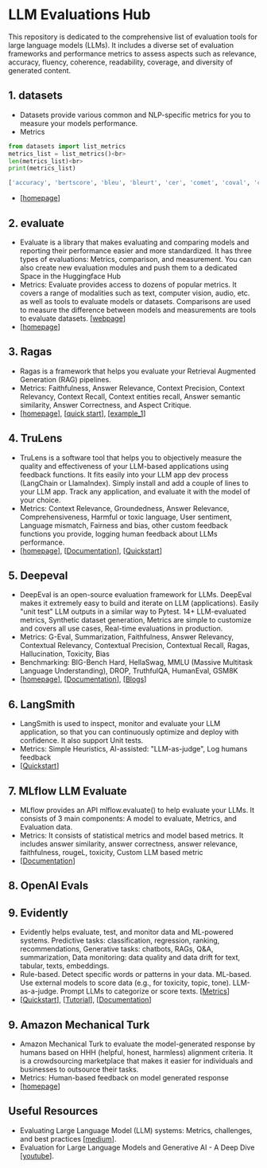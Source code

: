 # LLM Evaluations Hub

This repository is dedicated to the comprehensive list of evaluation tools for large language models (LLMs). It includes a diverse set of evaluation frameworks and performance metrics to assess aspects such as relevance, accuracy, fluency, coherence, readability, coverage, and diversity of generated content.

## 1. datasets
- Datasets provide various common and NLP-specific metrics for you to measure your models performance.
- Metrics
```python
from datasets import list_metrics
metrics_list = list_metrics()<br>
len(metrics_list)<br>
print(metrics_list)
```
```python
['accuracy', 'bertscore', 'bleu', 'bleurt', 'cer', 'comet', 'coval', 'cuad', 'f1', 'gleu', 'glue', 'indic_glue', 'matthews_correlation', 'meteor', 'pearsonr', 'precision', 'recall', 'rouge', 'sacrebleu', 'sari', 'seqeval', 'spearmanr', 'squad', 'squad_v2', 'super_glue', 'wer', 'wiki_split', 'xnli']
```
- [[homepage](https://huggingface.co/docs/datasets/metrics)]

## 2. evaluate
- Evaluate is a library that makes evaluating and comparing models and reporting their performance easier and more standardized. It has three types of evaluations: Metrics, comparison, and measurement. You can also create new evaluation modules and push them to a dedicated Space in the Huggingface Hub
- Metrics: Evaluate provides access to dozens of popular metrics. It covers a range of modalities such as text, computer vision, audio, etc. as well as tools to evaluate models or datasets. Comparisons are used to measure the difference between models and measurements are tools to evaluate datasets. [[webpage](https://huggingface.co/evaluate-metric)]
- [[homepage](https://huggingface.co/docs/evaluate/index)]

## 3. Ragas
- Ragas is a framework that helps you evaluate your Retrieval Augmented Generation (RAG) pipelines.
- Metrics: Faithfulness, Answer Relevance, Context Precision, Context Relevancy, Context Recall, Context entities recall, Answer semantic similarity, Answer Correctness, and Aspect Critique.
- [[homepage](https://docs.ragas.io/en/stable/index.html)], [[quick start](https://github.com/rajshah4/LLM-Evaluation/blob/main/ragas_quickstart.ipynb)], [[example_1](https://colab.research.google.com/drive/1vWeJBXdFEObuihO7Z8ui2CAYkdHQORqo?usp=sharing#scrollTo=Q3fIJM8ebasA)]

## 4. TruLens
- TruLens is a software tool that helps you to objectively measure the quality and effectiveness of your LLM-based applications using feedback functions. It fits easily into your LLM app dev process (LangChain or LlamaIndex). Simply install and add a couple of lines to your LLM app. Track any application, and evaluate it with the model of your choice. 
- Metrics: Context Relevance, Groundedness, Answer Relevance, Comprehensiveness, Harmful or toxic language, User sentiment, Language mismatch, Fairness and bias, other custom feedback functions you provide, logging human feedback about LLMs performance.
- [[homepage](https://www.trulens.org/)], [[Documentation](https://www.trulens.org/trulens_eval/getting_started/)], [[Quickstart](https://www.trulens.org/trulens_eval/getting_started/quickstarts/quickstart/)]

## 5. Deepeval
- DeepEval is an open-source evaluation framework for LLMs. DeepEval makes it extremely easy to build and iterate on LLM (applications). Easily "unit test" LLM outputs in a similar way to Pytest. 14+ LLM-evaluated metrics, Synthetic dataset generation, Metrics are simple to customize and covers all use cases, Real-time evaluations in production.
- Metrics: G-Eval, Summarization, Faithfulness, Answer Relevancy, Contextual Relevancy, Contextual Precision, Contextual Recall, Ragas, Hallucination, Toxicity, Bias
- Benchmarking:     BIG-Bench Hard, HellaSwag, MMLU (Massive Multitask Language Understanding), DROP, TruthfulQA, HumanEval, GSM8K
- [[homepage](https://github.com/confident-ai/deepeval?tab=readme-ov-file)], [[Documentation](https://docs.confident-ai.com/docs/getting-started)], [[Blogs](https://www.confident-ai.com/blog)]

## 6. LangSmith
- LangSmith is used to inspect, monitor and evaluate your LLM application, so that you can continuously optimize and deploy with confidence. It also support Unit tests.
- Metrics: Simple Heuristics, AI-assisted: "LLM-as-judge", Log humans feedback
- [[Quickstart](https://docs.smith.langchain.com/)]

## 7. MLflow LLM Evaluate
- MLflow provides an API mlflow.evaluate() to help evaluate your LLMs. It consists of 3 main components: A model to evaluate, Metrics, and Evaluation data.
- Metrics: It consists of statistical metrics and model based metrics. It includes answer similarity, answer correctness, answer relevance, faithfulness, rougeL, toxicity, Custom LLM based metric
- [[Documentation](https://mlflow.org/docs/latest/llms/llm-evaluate/index.html#)]

## 8. OpenAI Evals

## 9. Evidently
- Evidently helps evaluate, test, and monitor data and ML-powered systems. Predictive tasks: classification, regression, ranking, recommendations, Generative tasks: chatbots, RAGs, Q&A, summarization, Data monitoring: data quality and data drift for text, tabular, texts, embeddings.
- Rule-based. Detect specific words or patterns in your data. ML-based. Use external models to score data (e.g., for toxicity, topic, tone). LLM-as-a-judge. Prompt LLMs to categorize or score texts. [[Metrics](https://docs.evidentlyai.com/get-started/tutorial-llm#id-6.-customize-evaluations)]
- [[Quickstart](https://docs.evidentlyai.com/get-started/quickstart-llm)], [[Tutorial](https://docs.evidentlyai.com/get-started/tutorial-llm)], [[Documentation](https://docs.evidentlyai.com/)]

## 9. Amazon Mechanical Turk
- Amazon Mechanical Turk to evaluate the model-generated response by humans based on HHH (helpful, honest, harmless) alignment criteria. It is a crowdsourcing marketplace that makes it easier for individuals and businesses to outsource their tasks.
- Metrics: Human-based feedback on model generated response 
- [[homepage](https://www.mturk.com/)]

## Useful Resources
- Evaluating Large Language Model (LLM) systems: Metrics, challenges, and best practices [[medium](https://medium.com/data-science-at-microsoft/evaluating-llm-systems-metrics-challenges-and-best-practices-664ac25be7e5)].
- Evaluation for Large Language Models and Generative AI - A Deep Dive [[youtube](https://youtu.be/iQl03pQlYWY?si=JB47_iUMTBbOTCHh)].
        
<!--
<h2 class="section-title">Overview</h2>
<ul>
<li><a href="#metric">Evaluation Metrics</a></li>
<li><a href="#framework">Frameworks</a></li>
<li><a href="#human">Human based Evaluations</a></li>
<li><a href="#application">Applications</a></li>  
<li><a href="#resource">Useful Resources</a></li>
</ul> 
        
<div id="metric" class="section">
<h2 class="section-title">Evaluation Metrics</h2>
<h3>ROUGE</h3>
<ul>
<li>Rouge library, used for evaluating summarization and machine translation in natural language processing.  [<a href="https://github.com/pltrdy/rouge/tree/master">github</a>]</li>
</ul>
        
</div> -->

